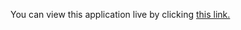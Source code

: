 You can view this application live by clicking [this link.](https://repl.it/@ArisRoutsis/Day-7-Hangman-2-Start#main.py)
